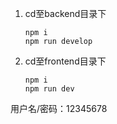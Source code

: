 1. cd至backend目录下

   ```
   npm i
   npm run develop
   ```
2. cd至frontend目录下

   ```
   npm i
   npm run dev
   ```

用户名/密码：12345678
